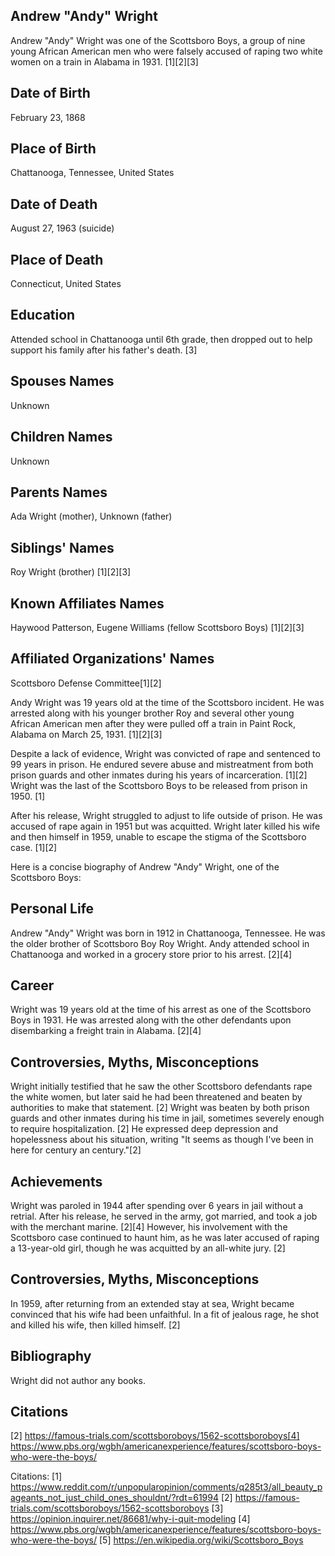 ## Andrew "Andy" Wright
Andrew "Andy" Wright was one of the Scottsboro Boys, a group of nine young African American men who were falsely accused of raping two white women on a train in Alabama in 1931. [1][2][3]

## Date of Birth
February 23, 1868

## Place of Birth
Chattanooga, Tennessee, United States

## Date of Death
August 27, 1963 (suicide)

## Place of Death
Connecticut, United States

## Education
Attended school in Chattanooga until 6th grade, then dropped out to help support his family after his father's death. [3]

## Spouses Names
Unknown

## Children Names
Unknown

## Parents Names
Ada Wright (mother), Unknown (father)

## Siblings' Names
Roy Wright (brother) [1][2][3]

## Known Affiliates Names
Haywood Patterson, Eugene Williams (fellow Scottsboro Boys) [1][2][3]

## Affiliated Organizations' Names
Scottsboro Defense Committee[1][2]

Andy Wright was 19 years old at the time of the Scottsboro incident. He was arrested along with his younger brother Roy and several other young African American men after they were pulled off a train in Paint Rock, Alabama on March 25, 1931. [1][2][3] 

Despite a lack of evidence, Wright was convicted of rape and sentenced to 99 years in prison. He endured severe abuse and mistreatment from both prison guards and other inmates during his years of incarceration. [1][2] Wright was the last of the Scottsboro Boys to be released from prison in 1950. [1]

After his release, Wright struggled to adjust to life outside of prison. He was accused of rape again in 1951 but was acquitted. Wright later killed his wife and then himself in 1959, unable to escape the stigma of the Scottsboro case. [1][2]

Here is a concise biography of Andrew "Andy" Wright, one of the Scottsboro Boys:

## Personal Life
Andrew "Andy" Wright was born in 1912 in Chattanooga, Tennessee. He was the older brother of Scottsboro Boy Roy Wright. Andy attended school in Chattanooga and worked in a grocery store prior to his arrest. [2][4]

## Career
Wright was 19 years old at the time of his arrest as one of the Scottsboro Boys in 1931. He was arrested along with the other defendants upon disembarking a freight train in Alabama. [2][4] 

## Controversies, Myths, Misconceptions
Wright initially testified that he saw the other Scottsboro defendants rape the white women, but later said he had been threatened and beaten by authorities to make that statement. [2] Wright was beaten by both prison guards and other inmates during his time in jail, sometimes severely enough to require hospitalization. [2] He expressed deep depression and hopelessness about his situation, writing "It seems as though I've been in here for century an century."[2]

## Achievements
Wright was paroled in 1944 after spending over 6 years in jail without a retrial. After his release, he served in the army, got married, and took a job with the merchant marine. [2][4] However, his involvement with the Scottsboro case continued to haunt him, as he was later accused of raping a 13-year-old girl, though he was acquitted by an all-white jury. [2]

## Controversies, Myths, Misconceptions
In 1959, after returning from an extended stay at sea, Wright became convinced that his wife had been unfaithful. In a fit of jealous rage, he shot and killed his wife, then killed himself. [2]

## Bibliography
Wright did not author any books.

## Citations
[2] https://famous-trials.com/scottsboroboys/1562-scottsboroboys[4] https://www.pbs.org/wgbh/americanexperience/features/scottsboro-boys-who-were-the-boys/

Citations:
[1] https://www.reddit.com/r/unpopularopinion/comments/q285t3/all_beauty_pageants_not_just_child_ones_shouldnt/?rdt=61994
[2] https://famous-trials.com/scottsboroboys/1562-scottsboroboys
[3] https://opinion.inquirer.net/86681/why-i-quit-modeling
[4] https://www.pbs.org/wgbh/americanexperience/features/scottsboro-boys-who-were-the-boys/
[5] https://en.wikipedia.org/wiki/Scottsboro_Boys